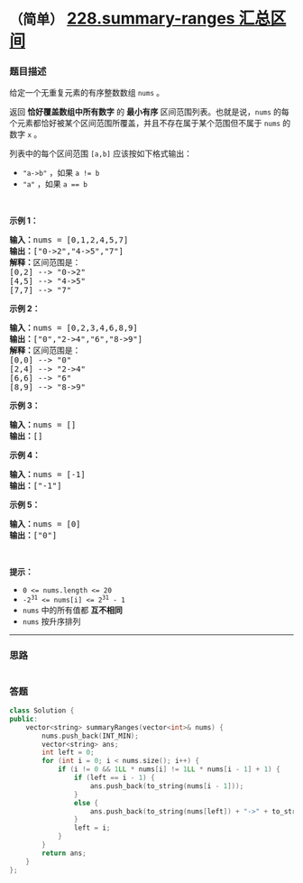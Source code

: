 # `（简单）` [228.summary-ranges 汇总区间](https://leetcode-cn.com/problems/summary-ranges/)

### 题目描述
<p>给定一个无重复元素的有序整数数组 <code>nums</code> 。</p>

<p>返回 <strong>恰好覆盖数组中所有数字</strong> 的 <strong>最小有序</strong> 区间范围列表。也就是说，<code>nums</code> 的每个元素都恰好被某个区间范围所覆盖，并且不存在属于某个范围但不属于 <code>nums</code> 的数字 <code>x</code> 。</p>

<p>列表中的每个区间范围 <code>[a,b]</code> 应该按如下格式输出：</p>

<ul>
	<li><code>"a-&gt;b"</code> ，如果 <code>a != b</code></li>
	<li><code>"a"</code> ，如果 <code>a == b</code></li>
</ul>

<p>&nbsp;</p>

<p><strong>示例 1：</strong></p>

<pre><strong>输入：</strong>nums = [0,1,2,4,5,7]
<strong>输出：</strong>["0-&gt;2","4-&gt;5","7"]
<strong>解释：</strong>区间范围是：
[0,2] --&gt; "0-&gt;2"
[4,5] --&gt; "4-&gt;5"
[7,7] --&gt; "7"
</pre>

<p><strong>示例 2：</strong></p>

<pre><strong>输入：</strong>nums = [0,2,3,4,6,8,9]
<strong>输出：</strong>["0","2-&gt;4","6","8-&gt;9"]
<strong>解释：</strong>区间范围是：
[0,0] --&gt; "0"
[2,4] --&gt; "2-&gt;4"
[6,6] --&gt; "6"
[8,9] --&gt; "8-&gt;9"
</pre>

<p><strong>示例 3：</strong></p>

<pre><strong>输入：</strong>nums = []
<strong>输出：</strong>[]
</pre>

<p><strong>示例 4：</strong></p>

<pre><strong>输入：</strong>nums = [-1]
<strong>输出：</strong>["-1"]
</pre>

<p><strong>示例 5：</strong></p>

<pre><strong>输入：</strong>nums = [0]
<strong>输出：</strong>["0"]
</pre>

<p>&nbsp;</p>

<p><strong>提示：</strong></p>

<ul>
	<li><code>0 &lt;= nums.length &lt;= 20</code></li>
	<li><code>-2<sup>31</sup> &lt;= nums[i] &lt;= 2<sup>31</sup> - 1</code></li>
	<li><code>nums</code> 中的所有值都 <strong>互不相同</strong></li>
	<li><code>nums</code> 按升序排列</li>
</ul>


---
### 思路
```
```



### 答题
``` C++
class Solution {
public:
    vector<string> summaryRanges(vector<int>& nums) {
        nums.push_back(INT_MIN);
        vector<string> ans;
        int left = 0; 
        for (int i = 0; i < nums.size(); i++) {
            if (i != 0 && 1LL * nums[i] != 1LL * nums[i - 1] + 1) {
                if (left == i - 1) {
                    ans.push_back(to_string(nums[i - 1]));
                }
                else {
                    ans.push_back(to_string(nums[left]) + "->" + to_string(nums[i - 1]));
                }
                left = i;
            }
        }
        return ans;
    }
};
```




